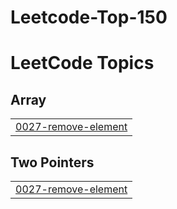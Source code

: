 ﻿# Leetcode-Top-150

<!---LeetCode Topics Start-->
# LeetCode Topics
## Array
|  |
| ------- |
| [0027-remove-element](https://github.com/Siddhesh672004/Leetcode-Top-150/tree/master/0027-remove-element) |
## Two Pointers
|  |
| ------- |
| [0027-remove-element](https://github.com/Siddhesh672004/Leetcode-Top-150/tree/master/0027-remove-element) |
<!---LeetCode Topics End-->